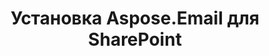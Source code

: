 ---
title: Установка Aspose.Email для SharePoint
type: docs
weight: 40
url: /sharepoint/install-aspose-email-for-sharepoint/
---